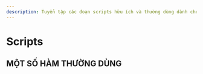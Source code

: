 ```yaml
---
description: Tuyển tập các đoạn scripts hữu ích và thường dùng dành cho Google Apps Script
---
```


# Scripts

## MỘT SỐ HÀM THƯỜNG DÙNG


